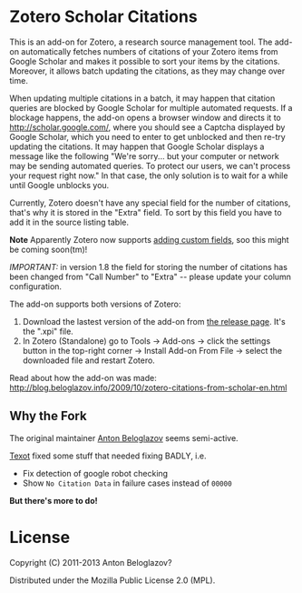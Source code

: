 # Zotero Scholar Citations

This is an add-on for Zotero, a research source management tool. The add-on automatically fetches numbers of citations of your Zotero items from Google Scholar and makes it possible to sort your items by the citations. Moreover, it allows batch updating the citations, as they may change over time.

When updating multiple citations in a batch, it may happen that citation queries are blocked by Google Scholar for multiple automated requests. If a blockage happens, the add-on opens a browser window and directs it to http://scholar.google.com/, where you should see a Captcha displayed by Google Scholar, which you need to enter to get unblocked and then re-try updating the citations. It may happen that Google Scholar displays a message like the following "We're sorry... but your computer or network may be sending automated queries. To protect our users, we can't process your request right now." In that case, the only solution is to wait for a while until Google unblocks you.

Currently, Zotero doesn't have any special field for the number of citations, that's why it is stored in the "Extra" field. To sort by this field you have to add it in the source listing table.

**Note** Apparently Zotero now supports [adding custom fields](https://github.com/beloglazov/zotero-scholar-citations/issues/37), soo this might be coming soon(tm)!

*IMPORTANT:* in version 1.8 the field for storing the number of citations has been changed from "Call Number" to "Extra" -- please update your column configuration.

The add-on supports both versions of Zotero:

  1. Download the lastest version of the add-on from [the release page](https://github.com/MaxKuehn/zotero-scholar-citations/releases). It's the ".xpi" file.
  1. In Zotero (Standalone) go to Tools -> Add-ons -> click the settings button in the top-right corner -> Install Add-on From File -> select the downloaded file and restart Zotero.

Read about how the add-on was made: http://blog.beloglazov.info/2009/10/zotero-citations-from-scholar-en.html

## Why the Fork

The original maintainer [Anton Beloglazov](https://github.com/beloglazov) seems semi-active.

[Texot](https://github.com/tete1030) fixed some stuff that needed fixing BADLY, i.e.

- Fix detection of google robot checking
- Show `No Citation Data` in failure cases instead of `00000`

**But there's more to do!**

# License

Copyright (C) 2011-2013 Anton Beloglazov?

Distributed under the Mozilla Public License 2.0 (MPL).
